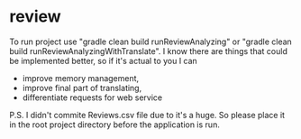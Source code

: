 # review
To run project use "gradle clean build runReviewAnalyzing" or 
"gradle clean build runReviewAnalyzingWithTranslate". 
I know there are things that could be implemented better, so if it's actual to you I can 
- improve memory management, 
- improve final part of translating,
- differentiate requests for web service

P.S. I didn't commite Reviews.csv file due to it's a huge. So please place it in the root project directory before the application is run.
